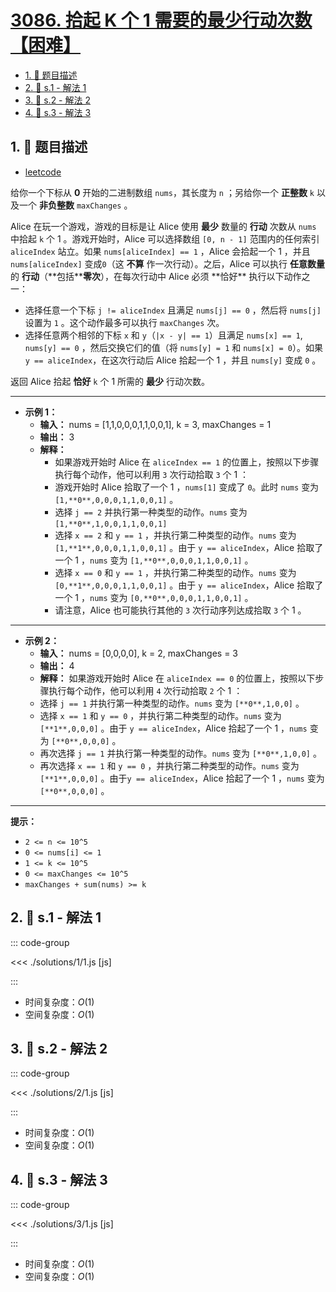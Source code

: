 # [3086. 拾起 K 个 1 需要的最少行动次数【困难】](https://github.com/tnotesjs/TNotes.leetcode/tree/main/notes/3086.%20%E6%8B%BE%E8%B5%B7%20K%20%E4%B8%AA%201%20%E9%9C%80%E8%A6%81%E7%9A%84%E6%9C%80%E5%B0%91%E8%A1%8C%E5%8A%A8%E6%AC%A1%E6%95%B0%E3%80%90%E5%9B%B0%E9%9A%BE%E3%80%91)

<!-- region:toc -->

- [1. 📝 题目描述](#1--题目描述)
- [2. 🎯 s.1 - 解法 1](#2--s1---解法-1)
- [3. 🎯 s.2 - 解法 2](#3--s2---解法-2)
- [4. 🎯 s.3 - 解法 3](#4--s3---解法-3)

<!-- endregion:toc -->

## 1. 📝 题目描述

- [leetcode](https://leetcode.cn/problems/minimum-moves-to-pick-k-ones/)

给你一个下标从 **0** 开始的二进制数组 `nums`，其长度为 `n` ；另给你一个 **正整数** `k` 以及一个 **非负整数** `maxChanges` 。

Alice 在玩一个游戏，游戏的目标是让 Alice 使用 **最少** 数量的 **行动** 次数从 `nums` 中拾起 `k` 个 1 。游戏开始时，Alice 可以选择数组 `[0, n - 1]` 范围内的任何索引 `aliceIndex` 站立。如果 `nums[aliceIndex] == 1` ，Alice 会拾起一个 1 ，并且 `nums[aliceIndex]` 变成`0`（这 **不算** 作一次行动）。之后，Alice 可以执行 **任意数量** 的 **行动**（**包括\*\***零次**），在每次行动中 Alice 必须 **恰好\*\* 执行以下动作之一：

- 选择任意一个下标 `j != aliceIndex` 且满足 `nums[j] == 0` ，然后将 `nums[j]` 设置为 `1` 。这个动作最多可以执行 `maxChanges` 次。
- 选择任意两个相邻的下标 `x` 和 `y`（`|x - y| == 1`）且满足 `nums[x] == 1`, `nums[y] == 0` ，然后交换它们的值（将 `nums[y] = 1` 和 `nums[x] = 0`）。如果 `y == aliceIndex`，在这次行动后 Alice 拾起一个 1 ，并且 `nums[y]` 变成 `0` 。

返回 Alice 拾起 **恰好** `k` 个 1 所需的 **最少** 行动次数。

---

- **示例 1：**
  - **输入：** nums = [1,1,0,0,0,1,1,0,0,1], k = 3, maxChanges = 1
  - **输出：** 3
  - **解释：**
    - 如果游戏开始时 Alice 在 `aliceIndex == 1` 的位置上，按照以下步骤执行每个动作，他可以利用 `3` 次行动拾取 `3` 个 1 ：
    - 游戏开始时 Alice 拾取了一个 1 ，`nums[1]` 变成了 `0`。此时 `nums` 变为 `[1,**0**,0,0,0,1,1,0,0,1]` 。
    - 选择 `j == 2` 并执行第一种类型的动作。`nums` 变为 `[1,**0**,1,0,0,1,1,0,0,1]`
    - 选择 `x == 2` 和 `y == 1` ，并执行第二种类型的动作。`nums` 变为 `[1,**1**,0,0,0,1,1,0,0,1]` 。由于 `y == aliceIndex`，Alice 拾取了一个 1 ，`nums` 变为 `[1,**0**,0,0,0,1,1,0,0,1]` 。
    - 选择 `x == 0` 和 `y == 1` ，并执行第二种类型的动作。`nums` 变为 `[0,**1**,0,0,0,1,1,0,0,1]` 。由于 `y == aliceIndex`，Alice 拾取了一个 1 ，`nums` 变为 `[0,**0**,0,0,0,1,1,0,0,1]` 。
    - 请注意，Alice 也可能执行其他的 `3` 次行动序列达成拾取 `3` 个 1 。

---

- **示例 2：**
  - **输入：** nums = [0,0,0,0], k = 2, maxChanges = 3
  - **输出：** 4
  - **解释：** 如果游戏开始时 Alice 在 `aliceIndex == 0` 的位置上，按照以下步骤执行每个动作，他可以利用 `4` 次行动拾取 `2` 个 1 ：
  - 选择 `j == 1` 并执行第一种类型的动作。`nums` 变为 `[**0**,1,0,0]` 。
  - 选择 `x == 1` 和 `y == 0` ，并执行第二种类型的动作。`nums` 变为 `[**1**,0,0,0]` 。由于 `y == aliceIndex`，Alice 拾起了一个 1 ，`nums` 变为 `[**0**,0,0,0]` 。
  - 再次选择 `j == 1` 并执行第一种类型的动作。`nums` 变为 `[**0**,1,0,0]` 。
  - 再次选择 `x == 1` 和 `y == 0` ，并执行第二种类型的动作。`nums` 变为 `[**1**,0,0,0]` 。由于`y == aliceIndex`，Alice 拾起了一个 1 ，`nums` 变为 `[**0**,0,0,0]` 。

---

**提示：**

- `2 <= n <= 10^5`
- `0 <= nums[i] <= 1`
- `1 <= k <= 10^5`
- `0 <= maxChanges <= 10^5`
- `maxChanges + sum(nums) >= k`

## 2. 🎯 s.1 - 解法 1

::: code-group

<<< ./solutions/1/1.js [js]

:::

- 时间复杂度：$O(1)$
- 空间复杂度：$O(1)$

## 3. 🎯 s.2 - 解法 2

::: code-group

<<< ./solutions/2/1.js [js]

:::

- 时间复杂度：$O(1)$
- 空间复杂度：$O(1)$

## 4. 🎯 s.3 - 解法 3

::: code-group

<<< ./solutions/3/1.js [js]

:::

- 时间复杂度：$O(1)$
- 空间复杂度：$O(1)$
